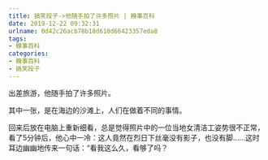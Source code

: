 ```yaml
---
title: 搞笑段子->他随手拍了许多照片 | 糗事百科
date: 2019-12-22 09:32:31
urlname: 0d42c26acb78b18d610d66423357eda8
tags: 
- 糗事百科
categories:
- 糗事百科
- 搞笑段子
---
```

出差旅游，他随手拍了许多照片。

其中一张，是在海边的沙滩上，人们在做着不同的事情。

回来后放在电脑上重新细看，总是觉得照片中的一位当地女清洁工姿势很不正常，看了5分钟后，他心中一冷：这人竟然在烈日下丝毫没有影子，也没有脚……这时耳边幽幽地传来一句话：“看我这么久，看够了吗？


